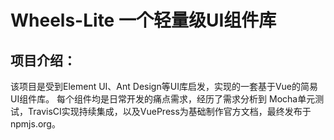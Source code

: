 #   Wheels-Lite 一个轻量级UI组件库
##  项目介绍：

该项目是受到Element UI、Ant Design等UI库启发，实现的一套基于Vue的简易UI组件库。
每个组件均是日常开发的痛点需求，经历了需求分析到 Mocha单元测试，TravisCI实现持续集成，以及VuePress为基础制作官方文档，最终发布于npmjs.org。